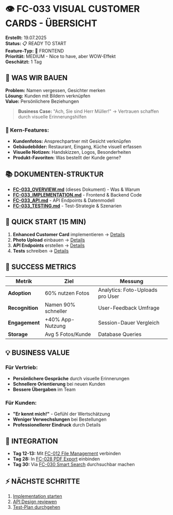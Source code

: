 # 👁️ FC-033 VISUAL CUSTOMER CARDS - ÜBERSICHT

**Erstellt:** 19.07.2025  
**Status:** 📋 READY TO START  
**Feature-Typ:** 🎨 FRONTEND  
**Priorität:** MEDIUM - Nice to have, aber WOW-Effekt  
**Geschätzt:** 1 Tag

## 🧠 WAS WIR BAUEN

**Problem:** Namen vergessen, Gesichter merken  
**Lösung:** Kunden mit Bildern verknüpfen  
**Value:** Persönlichere Beziehungen  

> **Business Case:** "Ach, Sie sind Herr Müller!" → Vertrauen schaffen durch visuelle Erinnerungshilfen

### 🎯 Kern-Features:
- **Kundenfotos:** Ansprechpartner mit Gesicht verknüpfen
- **Gebäudebilder:** Restaurant, Eingang, Küche visuell erfassen
- **Visuelle Notizen:** Handskizzen, Logos, Besonderheiten
- **Produkt-Favoriten:** Was bestellt der Kunde gerne?

## 📚 DOKUMENTEN-STRUKTUR

- **[FC-033_OVERVIEW.md](./FC-033_OVERVIEW.md)** (dieses Dokument) - Was & Warum
- **[FC-033_IMPLEMENTATION.md](./FC-033_IMPLEMENTATION.md)** - Frontend & Backend Code
- **[FC-033_API.md](./FC-033_API.md)** - API Endpoints & Datenmodell
- **[FC-033_TESTING.md](./FC-033_TESTING.md)** - Test-Strategie & Szenarien

## 🚀 QUICK START (15 MIN)

1. **Enhanced Customer Card** implementieren → [Details](./FC-033_IMPLEMENTATION.md#customer-card)
2. **Photo Upload** einbauen → [Details](./FC-033_IMPLEMENTATION.md#photo-upload)
3. **API Endpoints** erstellen → [Details](./FC-033_API.md#endpoints)
4. **Tests** schreiben → [Details](./FC-033_TESTING.md#unit-tests)

## 🎯 SUCCESS METRICS

| Metrik | Ziel | Messung |
|--------|------|---------|
| **Adoption** | 60% nutzen Fotos | Analytics: Foto-Uploads pro User |
| **Recognition** | Namen 90% schneller | User-Feedback Umfrage |
| **Engagement** | +40% App-Nutzung | Session-Dauer Vergleich |
| **Storage** | Avg 5 Fotos/Kunde | Database Queries |

## 💡 BUSINESS VALUE

### Für Vertrieb:
- **Persönlichere Gespräche** durch visuelle Erinnerungen
- **Schnellere Orientierung** bei neuen Kunden
- **Bessere Übergaben** im Team

### Für Kunden:
- **"Er kennt mich!"** - Gefühl der Wertschätzung
- **Weniger Verwechslungen** bei Bestellungen
- **Professionellerer Eindruck** durch Details

## 🔗 INTEGRATION

- **Tag 12-13:** Mit [FC-012 File Management](../12_file_management/FC-012_OVERVIEW.md) verbinden
- **Tag 28:** In [FC-028 PDF Export](../28_pdf_export/FC-028_OVERVIEW.md) einbinden
- **Tag 30:** Via [FC-030 Smart Search](../30_smart_search/FC-030_OVERVIEW.md) durchsuchbar machen

## ⚡ NÄCHSTE SCHRITTE

1. [Implementation starten](./FC-033_IMPLEMENTATION.md)
2. [API Design reviewen](./FC-033_API.md)
3. [Test-Plan durchgehen](./FC-033_TESTING.md)